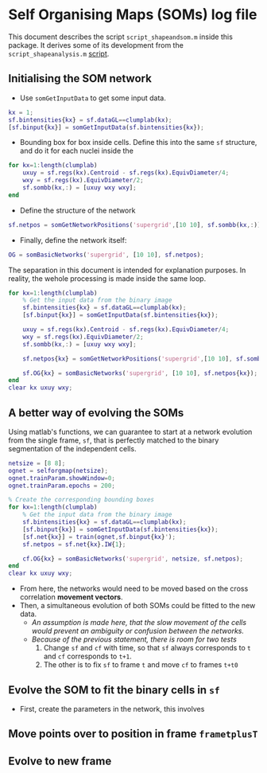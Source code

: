# Self Organising Maps (SOMs) log file
This document describes the script `script_shapeandsom.m` inside this package.
It derives some of its development from the `script_shapeanalysis.m`
[script](./shapeanalysis.md).
## Initialising the SOM network
+ Use `somGetInputData` to get some input data.
```Matlab
kx = 1;
sf.bintensities{kx} = sf.dataGL==clumplab(kx);
[sf.binput{kx}] = somGetInputData(sf.bintensities{kx});
```
+ Bounding box for box inside cells. Define this into the same `sf` structure,
and do it for each nuclei inside the
```Matlab
for kx=1:length(clumplab)
    uxuy = sf.regs(kx).Centroid - sf.regs(kx).EquivDiameter/4;
    wxy = sf.regs(kx).EquivDiameter/2;
    sf.sombb(kx,:) = [uxuy wxy wxy];
end
```
+ Define the structure of the network
```Matlab
sf.netpos = somGetNetworkPositions('supergrid',[10 10], sf.sombb(kx,:));
```
+ Finally, define the network itself:
```Matlab
OG = somBasicNetworks('supergrid', [10 10], sf.netpos);
```
The separation in this document is intended for explanation purposes. In
reality, the wehole processing is made inside the same loop.
```Matlab
for kx=1:length(clumplab)
    % Get the input data from the binary image
    sf.bintensities{kx} = sf.dataGL==clumplab(kx);
    [sf.binput{kx}] = somGetInputData(sf.bintensities{kx});

    uxuy = sf.regs(kx).Centroid - sf.regs(kx).EquivDiameter/4;
    wxy = sf.regs(kx).EquivDiameter/2;
    sf.sombb(kx,:) = [uxuy wxy wxy];

    sf.netpos{kx} = somGetNetworkPositions('supergrid',[10 10], sf.sombb(kx,:));

    sf.OG{kx} = somBasicNetworks('supergrid', [10 10], sf.netpos{kx});
end
clear kx uxuy wxy;
```
## A better way of evolving the SOMs
Using matlab's functions, we can guarantee to start at a network evolution from
the single frame, `sf`, that is perfectly matched to the binary segmentation of
the independent cells.
```Matlab
netsize = [8 8];
ognet = selforgmap(netsize);
ognet.trainParam.showWindow=0;
ognet.trainParam.epochs = 200;

% Create the corresponding bounding boxes
for kx=1:length(clumplab)
    % Get the input data from the binary image
    sf.bintensities{kx} = sf.dataGL==clumplab(kx);
    [sf.binput{kx}] = somGetInputData(sf.bintensities{kx});
    [sf.net{kx}] = train(ognet,sf.binput{kx}');
    sf.netpos = sf.net{kx}.IW{1};

    cf.OG{kx} = somBasicNetworks('supergrid', netsize, sf.netpos);
end
clear kx uxuy wxy;
```
+ From here, the networks would need to be moved based on the cross correlation
**movement vectors**.
+ Then, a simultaneous evolution of both SOMs could be fitted to the new data.
  + _An assumption is made here, that the slow movement of the cells would prevent an ambiguity or confusion between the networks._
  + _Because of the previous statement, there is room for two tests_
    1. Change `sf` and `cf` with time, so that `sf` always corresponds to `t`
    and `cf` corresponds to `t+1`.
    2. The other is to fix `sf` to frame `t` and move `cf` to frames `t+t0`
## Evolve the SOM to fit the binary cells in `sf`
+ First, create the parameters in the network, this involves

## Move points over to position in frame `frametplusT`

## Evolve to new frame
